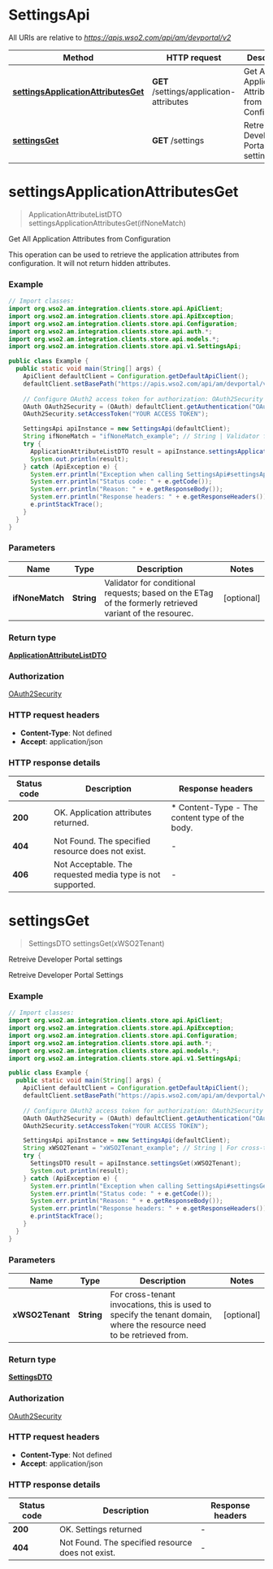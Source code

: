 # SettingsApi

All URIs are relative to *https://apis.wso2.com/api/am/devportal/v2*

Method | HTTP request | Description
------------- | ------------- | -------------
[**settingsApplicationAttributesGet**](SettingsApi.md#settingsApplicationAttributesGet) | **GET** /settings/application-attributes | Get All Application Attributes from Configuration 
[**settingsGet**](SettingsApi.md#settingsGet) | **GET** /settings | Retreive Developer Portal settings


<a name="settingsApplicationAttributesGet"></a>
# **settingsApplicationAttributesGet**
> ApplicationAttributeListDTO settingsApplicationAttributesGet(ifNoneMatch)

Get All Application Attributes from Configuration 

This operation can be used to retrieve the application attributes from configuration. It will not return hidden attributes. 

### Example
```java
// Import classes:
import org.wso2.am.integration.clients.store.api.ApiClient;
import org.wso2.am.integration.clients.store.api.ApiException;
import org.wso2.am.integration.clients.store.api.Configuration;
import org.wso2.am.integration.clients.store.api.auth.*;
import org.wso2.am.integration.clients.store.api.models.*;
import org.wso2.am.integration.clients.store.api.v1.SettingsApi;

public class Example {
  public static void main(String[] args) {
    ApiClient defaultClient = Configuration.getDefaultApiClient();
    defaultClient.setBasePath("https://apis.wso2.com/api/am/devportal/v2");
    
    // Configure OAuth2 access token for authorization: OAuth2Security
    OAuth OAuth2Security = (OAuth) defaultClient.getAuthentication("OAuth2Security");
    OAuth2Security.setAccessToken("YOUR ACCESS TOKEN");

    SettingsApi apiInstance = new SettingsApi(defaultClient);
    String ifNoneMatch = "ifNoneMatch_example"; // String | Validator for conditional requests; based on the ETag of the formerly retrieved variant of the resourec. 
    try {
      ApplicationAttributeListDTO result = apiInstance.settingsApplicationAttributesGet(ifNoneMatch);
      System.out.println(result);
    } catch (ApiException e) {
      System.err.println("Exception when calling SettingsApi#settingsApplicationAttributesGet");
      System.err.println("Status code: " + e.getCode());
      System.err.println("Reason: " + e.getResponseBody());
      System.err.println("Response headers: " + e.getResponseHeaders());
      e.printStackTrace();
    }
  }
}
```

### Parameters

Name | Type | Description  | Notes
------------- | ------------- | ------------- | -------------
 **ifNoneMatch** | **String**| Validator for conditional requests; based on the ETag of the formerly retrieved variant of the resourec.  | [optional]

### Return type

[**ApplicationAttributeListDTO**](ApplicationAttributeListDTO.md)

### Authorization

[OAuth2Security](../README.md#OAuth2Security)

### HTTP request headers

 - **Content-Type**: Not defined
 - **Accept**: application/json

### HTTP response details
| Status code | Description | Response headers |
|-------------|-------------|------------------|
**200** | OK. Application attributes returned.  |  * Content-Type - The content type of the body.  <br>  |
**404** | Not Found. The specified resource does not exist. |  -  |
**406** | Not Acceptable. The requested media type is not supported. |  -  |

<a name="settingsGet"></a>
# **settingsGet**
> SettingsDTO settingsGet(xWSO2Tenant)

Retreive Developer Portal settings

Retreive Developer Portal Settings 

### Example
```java
// Import classes:
import org.wso2.am.integration.clients.store.api.ApiClient;
import org.wso2.am.integration.clients.store.api.ApiException;
import org.wso2.am.integration.clients.store.api.Configuration;
import org.wso2.am.integration.clients.store.api.auth.*;
import org.wso2.am.integration.clients.store.api.models.*;
import org.wso2.am.integration.clients.store.api.v1.SettingsApi;

public class Example {
  public static void main(String[] args) {
    ApiClient defaultClient = Configuration.getDefaultApiClient();
    defaultClient.setBasePath("https://apis.wso2.com/api/am/devportal/v2");
    
    // Configure OAuth2 access token for authorization: OAuth2Security
    OAuth OAuth2Security = (OAuth) defaultClient.getAuthentication("OAuth2Security");
    OAuth2Security.setAccessToken("YOUR ACCESS TOKEN");

    SettingsApi apiInstance = new SettingsApi(defaultClient);
    String xWSO2Tenant = "xWSO2Tenant_example"; // String | For cross-tenant invocations, this is used to specify the tenant domain, where the resource need to be   retrieved from. 
    try {
      SettingsDTO result = apiInstance.settingsGet(xWSO2Tenant);
      System.out.println(result);
    } catch (ApiException e) {
      System.err.println("Exception when calling SettingsApi#settingsGet");
      System.err.println("Status code: " + e.getCode());
      System.err.println("Reason: " + e.getResponseBody());
      System.err.println("Response headers: " + e.getResponseHeaders());
      e.printStackTrace();
    }
  }
}
```

### Parameters

Name | Type | Description  | Notes
------------- | ------------- | ------------- | -------------
 **xWSO2Tenant** | **String**| For cross-tenant invocations, this is used to specify the tenant domain, where the resource need to be   retrieved from.  | [optional]

### Return type

[**SettingsDTO**](SettingsDTO.md)

### Authorization

[OAuth2Security](../README.md#OAuth2Security)

### HTTP request headers

 - **Content-Type**: Not defined
 - **Accept**: application/json

### HTTP response details
| Status code | Description | Response headers |
|-------------|-------------|------------------|
**200** | OK. Settings returned  |  -  |
**404** | Not Found. The specified resource does not exist. |  -  |

